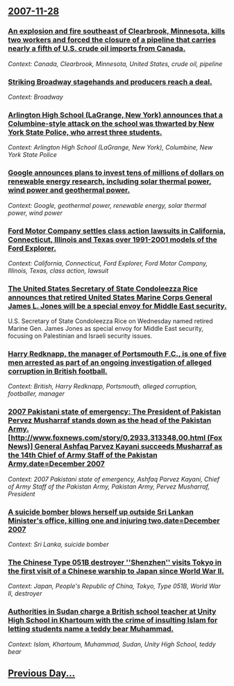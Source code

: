 ## [2007-11-28](/news/2007/11/28/index.md)

### [ An explosion and fire southeast of Clearbrook, Minnesota, kills two workers and forced the closure of a pipeline that carries nearly a fifth of U.S. crude oil imports from Canada. ](/news/2007/11/28/an-explosion-and-fire-southeast-of-clearbrook-minnesota-kills-two-workers-and-forced-the-closure-of-a-pipeline-that-carries-nearly-a-fift.md)
_Context: Canada, Clearbrook, Minnesota, United States, crude oil, pipeline_

### [ Striking Broadway stagehands and producers reach a deal. ](/news/2007/11/28/striking-broadway-stagehands-and-producers-reach-a-deal.md)
_Context: Broadway_

### [ Arlington High School (LaGrange, New York) announces that a Columbine-style attack on the school was thwarted by New York State Police, who arrest three students. ](/news/2007/11/28/arlington-high-school-lagrange-new-york-announces-that-a-columbine-style-attack-on-the-school-was-thwarted-by-new-york-state-police-who.md)
_Context: Arlington High School (LaGrange, New York), Columbine, New York State Police_

### [ Google announces plans to invest tens of millions of dollars on renewable energy research, including solar thermal power, wind power and geothermal power. ](/news/2007/11/28/google-announces-plans-to-invest-tens-of-millions-of-dollars-on-renewable-energy-research-including-solar-thermal-power-wind-power-and-ge.md)
_Context: Google, geothermal power, renewable energy, solar thermal power, wind power_

### [ Ford Motor Company settles class action lawsuits in California, Connecticut, Illinois and Texas over 1991-2001 models of the Ford Explorer. ](/news/2007/11/28/ford-motor-company-settles-class-action-lawsuits-in-california-connecticut-illinois-and-texas-over-1991-2001-models-of-the-ford-explorer.md)
_Context: California, Connecticut, Ford Explorer, Ford Motor Company, Illinois, Texas, class action, lawsuit_

### [ The United States Secretary of State Condoleezza Rice announces that retired United States Marine Corps General James L. Jones will be a special envoy for Middle East security. ](/news/2007/11/28/the-united-states-secretary-of-state-condoleezza-rice-announces-that-retired-united-states-marine-corps-general-james-l-jones-will-be-a-sp.md)
U.S. Secretary of State Condoleezza Rice on Wednesday named retired Marine Gen. James Jones as special envoy for Middle East security, focusing on Palestinian and Israeli security issues.

### [ Harry Redknapp, the manager of Portsmouth F.C., is one of five men arrested as part of an ongoing investigation of alleged corruption in British football. ](/news/2007/11/28/harry-redknapp-the-manager-of-portsmouth-f-c-is-one-of-five-men-arrested-as-part-of-an-ongoing-investigation-of-alleged-corruption-in-br.md)
_Context: British, Harry Redknapp, Portsmouth, alleged corruption, footballer, manager_

### [ 2007 Pakistani state of emergency: The President of Pakistan Pervez Musharraf stands down as the head of the Pakistan Army. [http://www.foxnews.com/story/0,2933,313348,00.html (Fox News)] General Ashfaq Parvez Kayani succeeds Musharraf as the 14th Chief of Army Staff of the Pakistan Army.date=December 2007 ](/news/2007/11/28/2007-pakistani-state-of-emergency-p-the-president-of-pakistan-pervez-musharraf-stands-down-as-the-head-of-the-pakistan-army-http-www-fo.md)
_Context: 2007 Pakistani state of emergency, Ashfaq Parvez Kayani, Chief of Army Staff of the Pakistan Army, Pakistan Army, Pervez Musharraf, President_

### [ A suicide bomber blows herself up outside Sri Lankan Minister's office, killing one and injuring two.date=December 2007 ](/news/2007/11/28/a-suicide-bomber-blows-herself-up-outside-sri-lankan-minister-s-office-killing-one-and-injuring-two-date-december-2007.md)
_Context: Sri Lanka, suicide bomber_

### [ The Chinese Type 051B destroyer ''Shenzhen'' visits Tokyo in the first visit of a Chinese warship to Japan since World War II. ](/news/2007/11/28/the-chinese-type-051b-destroyer-shenzhen-visits-tokyo-in-the-first-visit-of-a-chinese-warship-to-japan-since-world-war-ii.md)
_Context: Japan, People's Republic of China, Tokyo, Type 051B, World War II, destroyer_

### [ Authorities in Sudan charge a British school teacher at Unity High School in Khartoum with the crime of insulting Islam for letting students name a teddy bear Muhammad. ](/news/2007/11/28/authorities-in-sudan-charge-a-british-school-teacher-at-unity-high-school-in-khartoum-with-the-crime-of-insulting-islam-for-letting-student.md)
_Context: Islam, Khartoum, Muhammad, Sudan, Unity High School, teddy bear_

## [Previous Day...](/news/2007/11/27/index.md)

